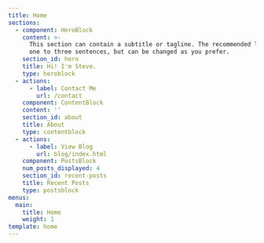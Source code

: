 ```yaml
---
title: Home
sections:
  - component: HeroBlock
    content: >-
      This section can contain a subtitle or tagline. The recommended length is
      one to three sentences, but can be changed as you prefer.
    section_id: hero
    title: Hi! I'm Steve.
    type: heroblock
  - actions:
      - label: Contact Me
        url: /contact
    component: ContentBlock
    content: ''
    section_id: about
    title: About
    type: contentblock
  - actions:
      - label: View Blog
        url: blog/index.html
    component: PostsBlock
    num_posts_displayed: 4
    section_id: recent-posts
    title: Recent Posts
    type: postsblock
menus:
  main:
    title: Home
    weight: 1
template: home
---
```


